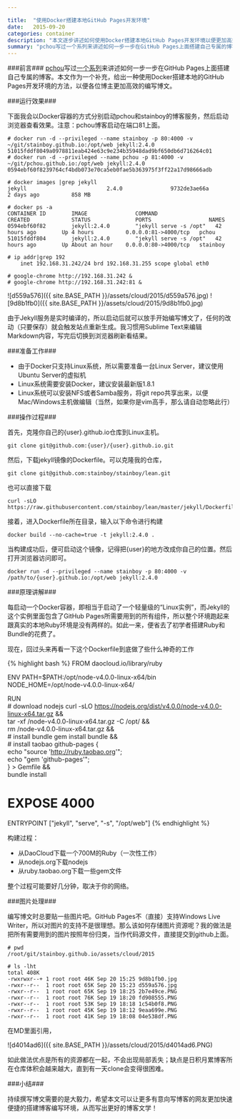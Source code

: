 ```yaml
---

title:  "使用Docker搭建本地GitHub Pages开发环境"
date:   2015-09-20
categories: container
description: "本文逐步讲述如何使用Docker搭建本地GitHub Pages开发环境以便更加高效的编写博文"
summary: "pchou写过一个系列来讲述如何一步一步在GitHub Pages上面搭建自己专属的博客。本文作为一个补充，给出一种使用Docker搭建本地的GitHub Pages开发环境的方法，以便各位博主更加高效的编写博文。"
---
```


###前言###
[pchou](http://pchou.info/)写过[一个系列](http://www.pchou.info/category.html#web-build)来讲述如何一步一步在GitHub Pages上面搭建自己专属的博客。本文作为一个补充，给出一种使用Docker搭建本地的GitHub Pages开发环境的方法，以便各位博主更加高效的编写博文。

###运行效果###

下面我会以Docker容器的方式分别启动pchou和stainboy的博客服务，然后启动浏览器查看效果。注意：pchou博客启动在端口81上面。

    # docker run -d --privileged --name stainboy -p 80:4000 -v ~/git/stainboy.github.io:/opt/web jekyll:2.4.0
    51015fddf8049a0978811eab424e63c9e234b35948dad9bf650db6d716264c01
    # docker run -d --privileged --name pchou -p 81:4000 -v ~/git/pchou.github.io:/opt/web jekyll:2.4.0
    0594ebf60f8239764cf4bdb073e70ca5eb0fae5b363975f3ff22a17d98666adb

    # docker images |grep jekyll
    jekyll                         2.4.0               9732de3ae66a        2 days ago          858 MB
    
    # docker ps -a
    CONTAINER ID        IMAGE               COMMAND                  CREATED             STATUS              PORTS                  NAMES
    0594ebf60f82        jekyll:2.4.0        "jekyll serve -s /opt"   42 hours ago        Up 4 hours          0.0.0.0:81->4000/tcp   pchou
    51015fddf804        jekyll:2.4.0        "jekyll serve -s /opt"   42 hours ago        Up About an hour    0.0.0.0:80->4000/tcp   stainboy
    
    # ip addr|grep 192
        inet 192.168.31.242/24 brd 192.168.31.255 scope global eth0

    # google-chrome http://192.168.31.242 &
    # google-chrome http://192.168.31.242:81 &

![d559a576]({{ site.BASE_PATH }}/assets/cloud/2015/d559a576.jpg)
![9d8b1fb0]({{ site.BASE_PATH }}/assets/cloud/2015/9d8b1fb0.jpg)

由于Jekyll服务是实时编译的，所以启动后就可以放手开始编写博文了，任何的改动（只要保存）就会触发站点重新生成。我习惯用Sublime Text来编辑Markdown内容，写完后切换到浏览器刷新看结果。


###准备工作###
- 由于Docker只支持Linux系统，所以需要准备一台Linux Server，建议使用Ubuntu Server的虚拟机
- Linux系统需要安装Docker，建议安装最新版1.8.1
- Linux系统可以安装NFS或者Samba服务，将git repo共享出来，以便Mac/Windows主机做编辑（当然，如果你是vim高手，那么请自动忽略此行）


###操作过程###

首先，克隆你自己的{user}.github.io仓库到Linux主机。

    git clone git@github.com:{user}/{user}.github.io.git

然后，下载jekyll镜像的Dockerfile。可以克隆我的仓库，

    git clone git@github.com:stainboy/stainboy/lean.git

也可以直接下载

    curl -sLO https://raw.githubusercontent.com/stainboy/lean/master/jekyll/Dockerfile

接着，进入Dockerfile所在目录，输入以下命令进行构建

    docker build --no-cache=true -t jekyll:2.4.0 .

当构建成功后，便可启动这个镜像，记得把{user}的地方改成你自己的位置。然后打开浏览器访问即可。

    docker run -d --privileged --name stainboy -p 80:4000 -v /path/to/{user}.github.io:/opt/web jekyll:2.4.0

###原理讲解###

每启动一个Docker容器，即相当于启动了一个轻量级的“Linux实例”，而Jekyll的这个实例里面包含了GitHub Pages所需要用到的所有组件，所以整个环境跑起来跟真实的本地Ruby环境是没有两样的。如此一来，便省去了初学者搭建Ruby和Bundle的花费了。

现在，回过头来再看一下这个Dockerfile到底做了些什么神奇的工作


{% highlight bash %}
FROM daocloud.io/library/ruby

ENV PATH=$PATH:/opt/node-v4.0.0-linux-x64/bin \
    NODE_HOME=/opt/node-v4.0.0-linux-x64/

RUN \
    # download nodejs
    curl -sLO https://nodejs.org/dist/v4.0.0/node-v4.0.0-linux-x64.tar.gz &&\
    tar -xf /node-v4.0.0-linux-x64.tar.gz -C /opt/ &&\
    rm /node-v4.0.0-linux-x64.tar.gz &&\
    # install bundle
    gem install bundle &&\
    # install taobao github-pages
    { \
        echo "source 'http://ruby.taobao.org'"; \
        echo "gem 'github-pages'"; \
    } > Gemfile &&\
    bundle install

# EXPOSE 4000

ENTRYPOINT ["jekyll", "serve", "-s", "/opt/web"]
{% endhighlight %}

构建过程：

- 从DaoCloud下载一个700M的Ruby（一次性工作）
- 从nodejs.org下载nodejs
- 从ruby.taobao.org下载一些gem文件

整个过程可能要好几分钟，取决于你的网络。

###图片处理###

编写博文时总要贴一些图片吧。GitHub Pages不（直接）支持Windows Live Writer，所以对图片的支持不是很理想。那么该如何存储图片资源呢？我的做法是把所有需要用到的图片按照年份归类，当作代码源文件，直接提交到github上面。

    # pwd
    /root/git/stainboy.github.io/assets/cloud/2015
    
    # ls -lht
    total 408K
    -rwxrwxr--+ 1 root root 46K Sep 20 15:25 9d8b1fb0.jpg
    -rwxr--r--  1 root root 65K Sep 20 15:23 d559a576.jpg
    -rwxr--r--  1 root root 65K Sep 19 18:25 2b7e49ce.PNG
    -rwxr--r--  1 root root 76K Sep 19 18:20 fd908555.PNG
    -rwxr--r--  1 root root 53K Sep 19 18:18 1c54b0f8.PNG
    -rwxr--r--  1 root root 45K Sep 19 18:12 9eaa699e.PNG
    -rwxr--r--  1 root root 41K Sep 19 18:08 04e538df.PNG

在MD里面引用，

![d4014ad6]({{ site.BASE_PATH }}/assets/cloud/2015/d4014ad6.PNG)

如此做法优点是所有的资源都在一起，不会出现局部丢失；缺点是日积月累博客所在仓库体积会越来越大，直到有一天clone会变得很困难。


###小结###

持续撰写博文需要的是大毅力，希望本文可以让更多有意向写博客的网友更加快速便捷的搭建博客编写环境，从而写出更好的博客文学！